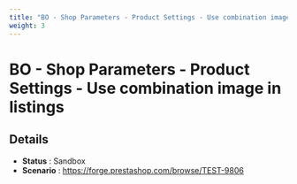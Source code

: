 ```yaml
---
title: "BO - Shop Parameters - Product Settings - Use combination image in listings"
weight: 3
---
```


# BO - Shop Parameters - Product Settings - Use combination image in listings
## Details
* **Status** : Sandbox
* **Scenario** : https://forge.prestashop.com/browse/TEST-9806

